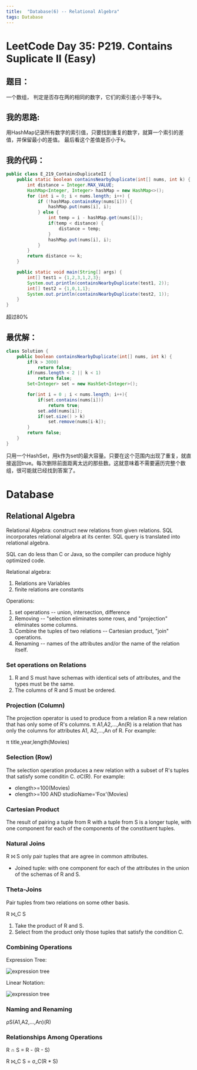 ```yaml
---
title:  "Database(6) -- Relational Algebra"
tags: Database
---
```


# LeetCode Day 35: P219. Contains Suplicate II (Easy)

## 题目：

一个数组， 判定是否存在两的相同的数字，它们的索引差小于等于k。

## 我的思路:

用HashMap记录所有数字的索引值，只要找到重复的数字，就算一个索引的差值，并保留最小的差值。
最后看这个差值是否小于k。

## 我的代码：

```java
public class E_219_ContainsDuplicateII {
    public static boolean containsNearbyDuplicate(int[] nums, int k) {
        int distance = Integer.MAX_VALUE;
        HashMap<Integer, Integer> hashMap = new HashMap<>();
        for (int i = 0; i < nums.length; i++) {
            if (!hashMap.containsKey(nums[i])) {
                hashMap.put(nums[i], i);
            } else {
                int temp = i - hashMap.get(nums[i]);
                if(temp < distance) {
                    distance = temp;
                }
                hashMap.put(nums[i], i);
            }
        }
        return distance <= k;
    }

    public static void main(String[] args) {
        int[] test1 = {1,2,3,1,2,3};
        System.out.println(containsNearbyDuplicate(test1, 2));
        int[] test2 = {1,0,1,1};
        System.out.println(containsNearbyDuplicate(test2, 1));
    }
}
```

超过80%

## 最优解：

```java
class Solution {
    public boolean containsNearbyDuplicate(int[] nums, int k) {
        if(k > 3000)
            return false;
        if(nums.length < 2 || k < 1)
            return false;
        Set<Integer> set = new HashSet<Integer>();

        for(int i = 0 ; i < nums.length; i++){
            if(set.contains(nums[i]))
                return true;
            set.add(nums[i]);
            if(set.size() > k)
                set.remove(nums[i-k]);
        }
        return false;
    }
}
```

只用一个HashSet，用k作为set的最大容量。只要在这个范围内出现了重复，就直接返回true。每次删除前面距离太远的那些数。这就意味着不需要遍历完整个数组，很可能就已经找到答案了。

# Database

## Relational Algebra

Relational Algebra: construct new relations from given relations. SQL incorporates relational algebra at its center. SQL query is translated into relational algebra.

SQL can do less than C or Java, so the compiler can produce highly optimized code.

Relational algebra:
1. Relations are Variables
2. finite relations are constants

Operations:
1. set operations -- union, intersection, difference
2. Removing -- "selection eliminates some rows, and "projection" eliminates some columns.
3. Combine the tuples of two relations -- Cartesian product, "join" operations.
4. Renaming -- names of the attributes and/or the name of the relation itself.

### Set operations on Relations

1. R and S must have schemas with identical sets of attributes, and the types must be the same.
2. The columns of R and S must be ordered.

### Projection (Column)

The projection operator is used to produce from a relation R a new relation that has only some of R's columns. π A1,A2,...,An(R) is a relation that has only the columns for attributes A1, A2,...,An of R. For example:

π title,year,length(Movies)

### Selection (Row)

The selection operation produces a new relation with a subset of R's tuples that satisfy some conditin C.
σC(R). For example:

* σlength>=100(Movies)
* σlength>=100 AND studioName='Fox'(Movies)

### Cartesian Product

The result of pairing a tuple from R with a tuple from S is a longer tuple, with one component for each of the components of the constituent tuples.

### Natural Joins

R ⨝ S only pair tuples that are agree in common attributes.
* Joined tuple: with one component for each of the attributes in the union of the schemas of R and S.

### Theta-Joins

Pair tuples from two relations on some other basis.

R ⨝_C S
1. Take the product of R and S.
2. Select from the product only those tuples that satisfy the condition C.

### Combining Operations

Expression Tree:

![expression tree]({{site.baseurl}}/assets/images/201909/exprssionTree.png)

Linear Notation:

![expression tree]({{site.baseurl}}/assets/images/201909/linear.png)

### Naming and Renaming

ρS(A1,A2,...,An)(R)

### Relationships Among Operations

R ∩ S = R - (R - S)

R ⨝_C S = σ_C(R * S)








